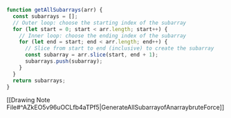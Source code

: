 ```js
function getAllSubarrays(arr) {
  const subarrays = [];
  // Outer loop: choose the starting index of the subarray
  for (let start = 0; start < arr.length; start++) {
    // Inner loop: choose the ending index of the subarray
    for (let end = start; end < arr.length; end++) {
      // Slice from start to end (inclusive) to create the subarray
      const subarray = arr.slice(start, end + 1);
      subarrays.push(subarray);
    }
  }
  return subarrays;
}

```

[[Drawing Note File#^AZkEO5v96uOCLfb4aTPf5|GenerateAllSubarrayofAnarraybruteForce]]